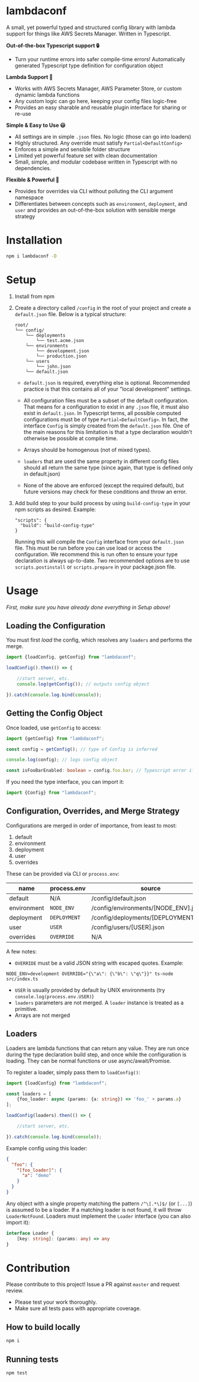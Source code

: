 # lambdaconf

A small, yet powerful typed and structured config library with lambda support for things like AWS Secrets Manager. Written in Typescript.

**Out-of-the-box Typescript support 🔒**
- Turn your runtime errors into safer compile-time errors! Automatically generated Typescript type definition for configuration object

**Lambda Support 🤖**
- Works with AWS Secrets Manager, AWS Parameter Store, or custom dynamic lambda functions
- Any custom logic can go here, keeping your config files logic-free
- Provides an easy sharable and reusable plugin interface for sharing or re-use

**Simple & Easy to Use 😃**
- All settings are in simple `.json` files. No logic (those can go into loaders)
- Highly structured. Any override must satisfy `Partial<DefaultConfig>`
- Enforces a simple and sensible folder structure
- Limited yet powerful feature set with clean documentation
- Small, simple, and modular codebase written in Typescript with no dependencies.

**Flexible & Powerful 💪**
- Provides for overrides via CLI without polluting the CLI argument namespace
- Differentiates between concepts such as `environment`, `deployment`, and `user` and provides an out-of-the-box
  solution with sensible merge strategy

# Installation

```bash
npm i lambdaconf -D
```

# Setup

1. Install from npm

2. Create a directory called `/config` in the root of your project and create a `default.json` file. Below is a typical structure:
    ```shell script
    root/
    └── config/
        └── deployments
            └── test.acme.json
        └── environments
            └── development.json
            └── production.json
        └── users
            └── john.json
        └── default.json
    ```
   
   - `default.json` is required, everything else is optional. Recommended practice is that this contains all of your "local development" settings.
   
   - All configuration files must be a subset of the default configuration. That means for a configuration to exist in any 
   `.json` file, it must also exist in `default.json`. In Typescript terms, all possible computed configurations must be of type `Partial<DefaultConfig>`. 
   In fact, the interface `Config` is simply created from the `default.json` file. One of the main reasons for this limitation is that a type declaration wouldn't otherwise be possible at compile time.
   
   - Arrays should be homogenous (not of mixed types).
   
   - `loaders` that are used the same property in different config files should all return the same type (since again, that type is defined only in default.json)
   
   - None of the above are enforced (except the required default), but future versions may
   check for these conditions and throw an error.

3. Add build step to your build process by using `build-config-type` in your npm scripts as desired. Example:
    
    ```shell script
    "scripts": {
      "build": "build-config-type"
    }
    ```

    Running this will compile the `Config` interface from your `default.json` file. This must be
    run before you can use load or access the configuration. We recommend this is run often to ensure your type
    declaration is always up-to-date. Two recommended options are to use `scripts.postinstall` or `scripts.prepare` in
    your package.json file.
    
# Usage

_First, make sure you have already done everything in Setup above!_

## Loading the Configuration

You must first *load* the config, which resolves any `loaders` and performs the merge.

```typescript
import {loadConfig, getConfig} from "lambdaconf";

loadConfig().then(() => {

    //start server, etc.
    console.log(getConfig()); // outputs config object

}).catch(console.log.bind(console));
```

## Getting the Config Object

Once loaded, use `getConfig` to access:

```typescript
import {getConfig} from "lambdaconf";

const config = getConfig(); // type of Config is inferred

console.log(config); // logs config object

const isFooBarEnabled: boolean = config.foo.bar; // Typescript error if does not exist or type mismatch
```

If you need the type interface, you can import it:

```typescript
import {Config} from "lambdaconf";
```

## Configuration, Overrides, and Merge Strategy

Configurations are merged in order of importance, from least to most:
 
1. default
2. environment
3. deployment
4. user
5. overrides

These can be provided via CLI or `process.env`:

| **name**           | **process.env**     | **source**                             |
| ------------------ | ------------------- | ---------------------------------------|
| default            | N/A                 | /config/default.json                   |
| environment        | `NODE_ENV`          | /config/environments/[NODE_ENV].json   |
| deployment         | `DEPLOYMENT`        | /config/deployments/[DEPLOYMENT].json  |
| user               | `USER`              | /config/users/[USER].json              |
| overrides          | `OVERRIDE`          | N/A                                    |

A few notes:

- `OVERRIDE` must be a valid JSON string with escaped quotes. Example:

```shell script
NODE_ENV=development OVERRIDE="{\"a\": {\"b\": \"q\"}}" ts-node src/index.ts
```

- `USER` is usually provided by default by UNIX environments (try `console.log(process.env.USER)`)
- `loaders` parameters are not merged. A `loader` instance is treated as a primitive. 
- Arrays are not merged

## Loaders

Loaders are lambda functions that can return any value. They are run once during the type declaration build step, and once while the configuration is loading. They can be
normal functions or use async/await/Promise.

To register a loader, simply pass them to `loadConfig()`:

```typescript
import {loadConfig} from "lambdaconf";

const loaders = [
    {foo_loader: async (params: {a: string}) => 'foo_' + params.a}
];

loadConfig(loaders).then(() => {

    //start server, etc.

}).catch(console.log.bind(console));
```

Example config using this loader:

```json
{
  "foo": {
    "[foo_loader]": {
      "a": "demo"
    }   
  }
}
```

Any object with a single property matching the pattern `/^\[.*\]$/` (or `[...]`) is assumed to be a loader. If a matching loader is not found, it will throw `LoaderNotFound`. Loaders must implement the `Loader` interface (you can also import it):

```typescript
interface Loader {
    [key: string]: (params: any) => any
}
```

# Contribution

Please contribute to this project! Issue a PR against `master` and request review. 

- Please test your work thoroughly.
- Make sure all tests pass with appropriate coverage.

## How to build locally

```bash
npm i
```

## Running tests

```shell script
npm test
```

